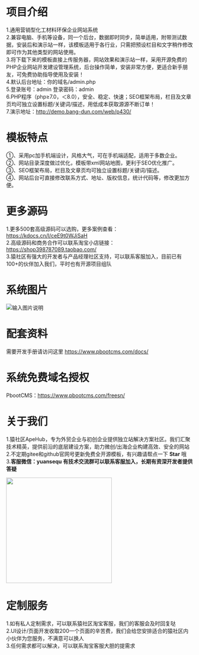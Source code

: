 # 项目介绍
1.通用营销型化工材料环保企业网站系统<br/>
2.兼容电脑、手机等设备，同一个后台，数据即时同步，简单适用，附带测试数据，安装后和演示站一样，该模板适用于各行业，只需把预设栏目和文字稍作修改即可作为其他类型的网站使用。<br/>
3.将下载下来的模板直接上传服务器，网站效果和演示站一样，采用开源免费的PHP企业网站开发建设管理系统，后台操作简单，安装非常方便，更适合新手朋友，可免费协助指导使用及安装！<br/>
4.默认后台地址：你的域名/admin.php <br/>
5.登录账号：admin     登录密码：admin<br/>
6.PHP程序（php≥7.0，＜8.0），安全、稳定、快速；SEO框架布局，栏目及文章页均可独立设置标题/关键词/描述，用低成本获取源源不断订单！<br/>
7.演示地址：http://demo.bang-dun.com/web/p430/<br/>

# 模板特点
①、采用pc加手机端设计，风格大气，可在手机端适配，适用于多数企业。<br/>
②、网站目录深度做过优化，模板带xml网站地图，更利于SEO优化推广。<br/>
③、SEO框架布局，栏目及文章页均可独立设置标题/关键词/描述。<br/>
④、网站后台可直接修改联系方式、地址、版权信息，统计代码等，修改更加方便。<br/>

# 更多源码
1.更多500套高级源码可以选购，更多案例查看：https://kdocs.cn/l/ceE9t0WJiSaH <br/>
2.高级源码和商务合作可以联系淘宝小店链接：https://shop398787089.taobao.com/ <br/>
3.猿社区有强大的开发者与产品经理社区支持，可以联系客服加入，目前已有100+的伙伴加入我们，平时也有开源项目组队 <br/>

# 系统图片
![输入图片说明](https://gitee.com/apehub/ChemicalIndustry/raw/master/1727281047829.jpg)

# 配套资料
需要开发手册请访问这里 https://www.pbootcms.com/docs/

# 系统免费域名授权
PbootCMS：https://www.pbootcms.com/freesn/


# 关于我们
1.猿社区ApeHub，专为外贸企业与初创企业提供独立站解决方案社区。我们汇聚技术精英，提供前沿的底层建设方案，助力微创/出海企业构建高效、安全的网站<br/>
2.不定期gitee和github官网号更新免费全开源模板，有兴趣请帮点一下 **Star** 哦<br/>
3.**客服微信：yuansequ 有技术交流群可以联系客服加入，长期有资深开发者提供答疑**<br/>

<img src="https://gitee.com/apehub/ChemicalIndustry/raw/master/kefu.jpg"  width="284.5" height="284.5"/>

# 定制服务
1.如有私人定制需求，可以联系猿社区淘宝客服，我们的客服会及时回复哒<br/>
2.UI设计/页面开发收取200一个页面的辛苦费，我们会给您安排适合的猿社区内小伙伴为您服务，不满意可以换人<br/>
3.任何需求都可以解决，可以联系淘宝客服大胆的提需求<br/>